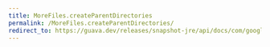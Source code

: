 ```yaml
---
title: MoreFiles.createParentDirectories
permalink: /MoreFiles.createParentDirectories/
redirect_to: https://guava.dev/releases/snapshot-jre/api/docs/com/google/common/io/MoreFiles.html#createParentDirectories-java.nio.file.Path-java.nio.file.attribute.FileAttribute...-
---
```

